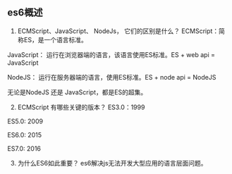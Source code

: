## es6概述

1. ECMScript、JavaScript、 NodeJs， 它们的区别是什么？
ECMScript：简称ES，是一个语言标准。

JavaScript： 运行在浏览器端的语言，该语言使用ES标准。ES + web api = JavaScript

NodeJS： 运行在服务器端的语言，使用ES标准。ES + node api = NodeJS

无论是NodeJS 还是 JavaScript，都是ES的超集。

2. ECMScript 有哪些关键的版本？
ES3.0：1999

ES5.0: 2009

ES6.0: 2015

ES7.0: 2016

3. 为什么ES6如此重要？
es6解决js无法开发大型应用的语言层面问题。

